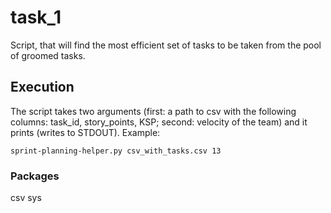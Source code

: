 # task_1

Script, that will find the most efficient set of tasks to be taken from the
pool of groomed tasks.

## Execution

The script takes two arguments (first: a path to csv with the following columns: task_id, story_points, KSP; second: velocity of the team) and it prints (writes to STDOUT).
Example:
```
sprint-planning-helper.py csv_with_tasks.csv 13
```

### Packages

csv
sys
